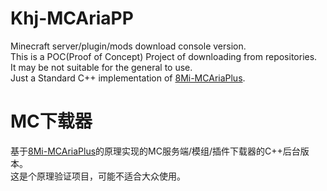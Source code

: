 # Khj-MCAriaPP
Minecraft server/plugin/mods download console version.  
This is a POC(Proof of Concept) Project of downloading from repositories.   
It may be not suitable for the general to use.   
Just a Standard C++ implementation of [8Mi-MCAriaPlus](https://github.com/8MiYile/8Mi-MCAriaPlus).  
# MC下载器  
基于[8Mi-MCAriaPlus](https://github.com/8MiYile/8Mi-MCAriaPlus)的原理实现的MC服务端/模组/插件下载器的C++后台版本。  
这是个原理验证项目，可能不适合大众使用。  
